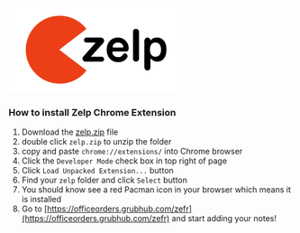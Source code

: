 <img src="https://raw.githubusercontent.com/jcandeli/zelp/master/dist/logo.png" alt="Zelp Chrome Extension" width="300" />

### How to install Zelp Chrome Extension

1. Download the [zelp.zip](https://github.com/jcandeli/zelp/raw/master/dist/zelp.zip) file
1. double click `zelp.zip` to unzip the folder
1. copy and paste `chrome://extensions/` into Chrome browser
1. Click the `Developer Mode` check box in top right of page
1. Click `Load Unpacked Extension...` button
1. Find your `zelp` folder and click `Select` button
1. You should know see a red Pacman icon in your browser which means it is installed
1. Go to [https://officeorders.grubhub.com/zefr](https://officeorders.grubhub.com/zefr) and start adding your notes!

